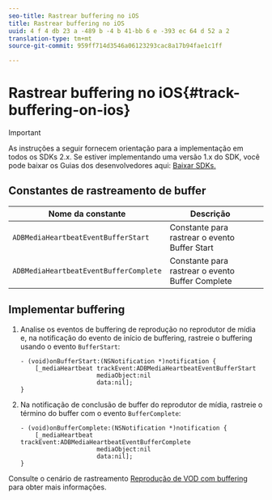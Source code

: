 ```yaml
---
seo-title: Rastrear buffering no iOS
title: Rastrear buffering no iOS
uuid: 4 f 4 db 23 a -489 b -4 b 41-bb 6 e -393 ec 64 d 52 a 2
translation-type: tm+mt
source-git-commit: 959ff714d3546a06123293cac8a17b94fae1c1ff

---
```



# Rastrear buffering no iOS{#track-buffering-on-ios}

>[!IMPORTANT]
>
>As instruções a seguir fornecem orientação para a implementação em todos os SDKs 2.x. Se estiver implementando uma versão 1.x do SDK, você pode baixar os Guias dos desenvolvedores aqui: [Baixar SDKs.](../../../sdk-implement/download-sdks.md)

## Constantes de rastreamento de buffer


| Nome da constante | Descrição     |
|---|---|
| `ADBMediaHeartbeatEventBufferStart` | Constante para rastrear o evento Buffer Start |
| `ADBMediaHeartbeatEventBufferComplete` | Constante para rastrear o evento Buffer Complete |

## Implementar buffering

1. Analise os eventos de buffering de reprodução no reprodutor de mídia e, na notificação do evento de início de buffering, rastreie o buffering usando o evento `BufferStart`:

   ```
   - (void)onBufferStart:(NSNotification *)notification { 
       [_mediaHeartbeat trackEvent:ADBMediaHeartbeatEventBufferStart  
                        mediaObject:nil  
                        data:nil]; 
   }
   ```

1. Na notificação de conclusão de buffer do reprodutor de mídia, rastreie o término do buffer com o evento `BufferComplete`:

   ```
   - (void)onBufferComplete:(NSNotification *)notification { 
       [_mediaHeartbeat trackEvent:ADBMediaHeartbeatEventBufferComplete  
                        mediaObject:nil  
                        data:nil]; 
   }
   ```

Consulte o cenário de rastreamento [Reprodução de VOD com buffering](../../../sdk-implement/tracking-scenarios/vod-buffering.md) para obter mais informações.
